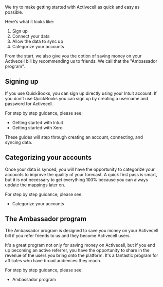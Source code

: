 We try to make getting started with Activecell as quick and easy as possible.

Here's what it looks like:

<!-- screenshot -->

1. Sign up
2. Connect your data
3. Allow the data to sync up
4. Categorize your accounts

From the start, we also give you the option of saving money on your Activecell bill by recommending us to friends. We call that the "Ambassador program".

## Signing up

If you use QuickBooks, you can sign up directly using your Intuit account. If you don't use QuickBooks you can sign up by creating a username and password for Activecell.

For step by step guidance, please see:

* Getting started with Intuit
* Getting started with Xero

These guides will step through creating an account, connecting, and syncing data.

## Categorizing your accounts

Once your data is synced, you will have the opportunity to categorize your accounts to improve the quality of your forecast. A quick first pass is smart, but it is not necessary to get everything 100% because you can always update the mappings later on.

For step by step guidance, please see:

* Categorize your accounts

## The Ambassador program

The Ambassador program is designed to save you money on your Activecell bill if you refer friends to us and they become Activecell users.

It's a great program not only for saving money on Activecell, but if you end up becoming an active referrer, you have the opportunity to share in the revenue of the users you bring onto the platform. It's a fantastic program for affiliates who have broad audiences they reach.

For step by step guidance, please see:

* Ambassador program
